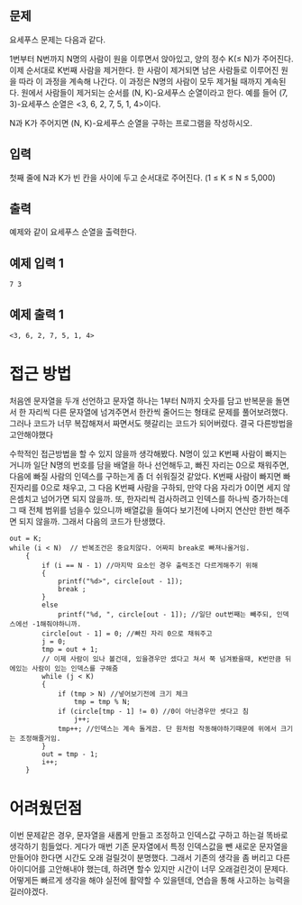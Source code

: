 ## 문제

<p>요세푸스 문제는 다음과 같다.<p>

<p>1번부터 N번까지 N명의 사람이 원을 이루면서 앉아있고, 양의 정수 K(≤ N)가 주어진다. 이제 순서대로 K번째 사람을 제거한다. 한 사람이 제거되면 남은 사람들로 이루어진 원을 따라 이 과정을 계속해 나간다. 이 과정은 N명의 사람이 모두 제거될 때까지 계속된다. 원에서 사람들이 제거되는 순서를 (N, K)-요세푸스 순열이라고 한다. 예를 들어 (7, 3)-요세푸스 순열은 <3, 6, 2, 7, 5, 1, 4>이다.<p>

N과 K가 주어지면 (N, K)-요세푸스 순열을 구하는 프로그램을 작성하시오.

## 입력

첫째 줄에 N과 K가 빈 칸을 사이에 두고 순서대로 주어진다. (1 ≤ K ≤ N ≤ 5,000)

## 출력

예제와 같이 요세푸스 순열을 출력한다.

## 예제 입력 1

```
7 3

```

## 예제 출력 1

```
<3, 6, 2, 7, 5, 1, 4>
```

# 접근 방법

<p>처음엔 문자열을 두개 선언하고 문자열 하나는 1부터 N까지 숫자를 담고 반복문을 돌면서 한 자리씩 다른 문자열에 넘겨주면서 한칸씩 줄어드는 형태로 문제를 풀어보려했다. 그러나 코드가 너무 복잡해져서 짜면서도 헷갈리는 코드가 되어버렸다. 결국 다른방법을 고안해야했다<p>

<p>수학적인 접근방법을 할 수 있지 않을까 생각해봤다. N명이 있고 K번째 사람이 빠지는거니까 일단 N명의 번호를 담을 배열을 하나 선언해두고, 빠진 자리는 0으로 채워주면, 다음에 빠질 사람의 인덱스를 구하는게 좀 더 쉬워질것 같았다. K번째 사람이 빠지면 빠진자리를 0으로 채우고, 그 다음 K번째 사람을 구하되, 만약 다음 자리가 0이면 세지 않은셈치고 넘어가면 되지 않을까. 또, 한자리씩 검사하려고 인덱스를 하나씩 증가하는데 그 때 전체 범위를 넘을수 있으니까 배열값을 들여다 보기전에 나머지 연산만 한번 해주면 되지 않을까. 그래서 다음의 코드가 탄생했다.<p>

```
out = K;
while (i < N)  // 반복조건은 중요치않다. 어짜피 break로 빠져나올거임.
	{
		if (i == N - 1) //마지막 요소인 경우 출력조건 다르게해주기 위해
		{
			printf("%d>", circle[out - 1]);
			break ;
		}
		else
			printf("%d, ", circle[out - 1]); //일단 out번째는 빼주되, 인덱스에선 -1해줘야하니까.
		circle[out - 1] = 0; //빠진 자리 0으로 채워주고
		j = 0;
		tmp = out + 1;
		// 이제 사람이 있나 볼건데, 있을경우만 셌다고 쳐서 쭉 넘겨봤을때, K번만큼 뒤에있는 사람이 있는 인덱스를 구해줌
		while (j < K)
		{
			if (tmp > N) //넣어보기전에 크기 체크
				tmp = tmp % N;
			if (circle[tmp - 1] != 0) //0이 아닌경우만 셋다고 침
				j++;
			tmp++; //인덱스는 계속 돌게끔. 단 원처럼 작동해야하기때문에 위에서 크기는 조정해줄거임.
		}
		out = tmp - 1;
		i++;
	}
```

# 어려웠던점

이번 문제같은 경우, 문자열을 새롭게 만들고 조정하고 인덱스값 구하고 하는걸 똑바로 생각하기 힘들었다. 게다가 매번 기존 문자열에서 특정 인덱스값을 뺀 새로운 문자열을 만들어야 한다면 시간도 오래 걸릴것이 분명했다. 그래서 기존의 생각을 좀 버리고 다른 아이디어를 고안해내야 했는데, 하려면 할수 있지만 시간이 너무 오래걸린것이 문제다. 어떻게든 빠르게 생각을 해야 실전에 활약할 수 있을텐데, 연습을 통해 사고하는 능력을 길러야겠다.
